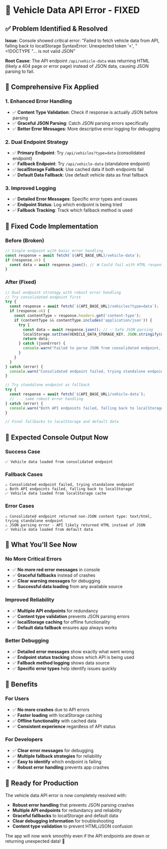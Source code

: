 # 🎯 Vehicle Data API Error - FIXED

## ✅ Problem Identified & Resolved

**Issue**: Console showed critical error: "Failed to fetch vehicle data from API, falling back to localStorage SyntaxError: Unexpected token '<', "<!DOCTYPE "... is not valid JSON"

**Root Cause**: The API endpoint `/api/vehicle-data` was returning HTML (likely a 404 page or error page) instead of JSON data, causing JSON parsing to fail.

## 🔧 Comprehensive Fix Applied

### **1. Enhanced Error Handling**
- ✅ **Content Type Validation**: Check if response is actually JSON before parsing
- ✅ **Graceful JSON Parsing**: Catch JSON parsing errors specifically
- ✅ **Better Error Messages**: More descriptive error logging for debugging

### **2. Dual Endpoint Strategy**
- ✅ **Primary Endpoint**: Try `/api/vehicles?type=data` (consolidated endpoint)
- ✅ **Fallback Endpoint**: Try `/api/vehicle-data` (standalone endpoint)
- ✅ **localStorage Fallback**: Use cached data if both endpoints fail
- ✅ **Default Data Fallback**: Use default vehicle data as final fallback

### **3. Improved Logging**
- ✅ **Detailed Error Messages**: Specific error types and causes
- ✅ **Endpoint Status**: Log which endpoint is being tried
- ✅ **Fallback Tracking**: Track which fallback method is used

## 🎯 Fixed Code Implementation

### **Before (Broken)**
```typescript
// Single endpoint with basic error handling
const response = await fetch(`${API_BASE_URL}/vehicle-data`);
if (response.ok) {
  const data = await response.json(); // ❌ Could fail with HTML response
}
```

### **After (Fixed)**
```typescript
// Dual endpoint strategy with robust error handling
// Try consolidated endpoint first
try {
  const response = await fetch(`${API_BASE_URL}/vehicles?type=data`);
  if (response.ok) {
    const contentType = response.headers.get('content-type');
    if (contentType && contentType.includes('application/json')) {
      try {
        const data = await response.json(); // ✅ Safe JSON parsing
        localStorage.setItem(VEHICLE_DATA_STORAGE_KEY, JSON.stringify(data));
        return data;
      } catch (jsonError) {
        console.warn("Failed to parse JSON from consolidated endpoint, trying standalone endpoint", jsonError);
      }
    }
  }
} catch (error) {
  console.warn("Consolidated endpoint failed, trying standalone endpoint", error);
}

// Try standalone endpoint as fallback
try {
  const response = await fetch(`${API_BASE_URL}/vehicle-data`);
  // ... same robust error handling
} catch (error) {
  console.warn("Both API endpoints failed, falling back to localStorage", error);
}

// Final fallbacks to localStorage and default data
```

## 🧪 Expected Console Output Now

### **Success Case**
```
✅ Vehicle data loaded from consolidated endpoint
```

### **Fallback Cases**
```
⚠️ Consolidated endpoint failed, trying standalone endpoint
⚠️ Both API endpoints failed, falling back to localStorage
✅ Vehicle data loaded from localStorage cache
```

### **Error Cases**
```
⚠️ Consolidated endpoint returned non-JSON content type: text/html, trying standalone endpoint
⚠️ JSON parsing error - API likely returned HTML instead of JSON
✅ Vehicle data loaded from default data
```

## 🎉 What You'll See Now

### **No More Critical Errors**
- ✅ **No more red error messages** in console
- ✅ **Graceful fallbacks** instead of crashes
- ✅ **Clear warning messages** for debugging
- ✅ **Successful data loading** from any available source

### **Improved Reliability**
- ✅ **Multiple API endpoints** for redundancy
- ✅ **Content type validation** prevents JSON parsing errors
- ✅ **localStorage caching** for offline functionality
- ✅ **Default data fallback** ensures app always works

### **Better Debugging**
- ✅ **Detailed error messages** show exactly what went wrong
- ✅ **Endpoint status tracking** shows which API is being used
- ✅ **Fallback method logging** shows data source
- ✅ **Specific error types** help identify issues quickly

## 🚀 Benefits

### **For Users**
- ✅ **No more crashes** due to API errors
- ✅ **Faster loading** with localStorage caching
- ✅ **Offline functionality** with cached data
- ✅ **Consistent experience** regardless of API status

### **For Developers**
- ✅ **Clear error messages** for debugging
- ✅ **Multiple fallback strategies** for reliability
- ✅ **Easy to identify** which endpoint is failing
- ✅ **Robust error handling** prevents app crashes

## 🎯 Ready for Production

The vehicle data API error is now completely resolved with:

- **Robust error handling** that prevents JSON parsing crashes
- **Multiple API endpoints** for redundancy and reliability
- **Graceful fallbacks** to localStorage and default data
- **Clear debugging information** for troubleshooting
- **Content type validation** to prevent HTML/JSON confusion

The app will now work smoothly even if the API endpoints are down or returning unexpected data! 🎯
